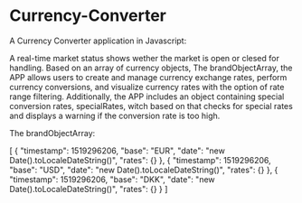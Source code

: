 # Currency-Converter

A Currency Converter application in Javascript:

A real-time market status shows wether the market is open or clesed for handling.
Based on an array of currency objects, The brandObjectArray, the APP allows users to create and manage currency exchange rates, perform currency conversions, and visualize currency rates with the option of rate range filtering.
Additionally, the APP includes an object containing special conversion rates, specialRates, witch based on that checks for special rates and displays a warning if the conversion rate is too high.

The brandObjectArray:

[
{
"timestamp": 1519296206,
"base": "EUR",
"date": "new Date().toLocaleDateString()",
"rates": {}
},
{
"timestamp": 1519296206,
"base": "USD",
"date": "new Date().toLocaleDateString()",
"rates": {}
},
{
"timestamp": 1519296206,
"base": "DKK",
"date": "new Date().toLocaleDateString()",
"rates": {}
}
]

